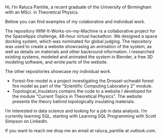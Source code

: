 Hi, I’m Raluca Pantilie, a recent graduate of the University of Birmingham with an MSci. in Theoretical Physics.

Bellow you can find examples of my colaborative and individual work. 

The repository IWM-It-Works-on-my-Machine is a collaborative project for the SpaceApps challenge, 48-hour virtual hackathon. We designed a space docking system, which was nominated for global judging. The repository was used to create a website showcasing an animation of the system, as well as details on materials and other backround information. I researched existing systems, modeled and animated the system in Blender, a free 3D modeling software, and wrote parts of the website. 

The other repositories showcase my individual work. 
- Forest-fire-model is a project investigating the Drossel-schwabl forest fire model as part of the "Scientific Computing Laboratory 2" module.
- Topological_Insulators contains the code to a website I developed for the module "Current Topics in Theoretical Physics". The website presents the theory behind topologically insulating materials.

I’m interested in data science and looking for a job in data analysis.
I’m currently learning SQL, starting with Learning SQL Programming with Scott Simpson on LinkedIn.

If you want to reach me drop me an email at raluca_pantilie at outlook.com.

<!---
RalPan/RalPan is a ✨ special ✨ repository because its `README.md` (this file) appears on your GitHub profile.
You can click the Preview link to take a look at your changes.
--->
